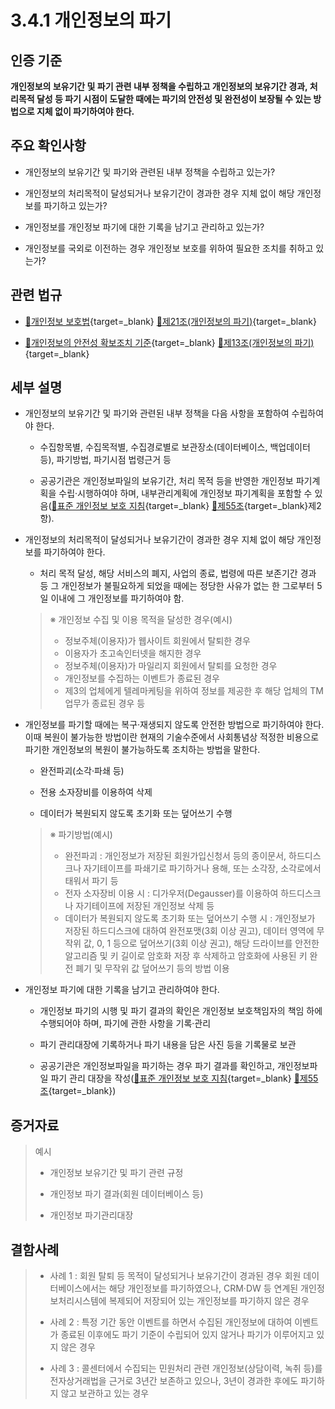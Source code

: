 # 3.4.1 개인정보의 파기

## 인증 기준

**개인정보의 보유기간 및 파기 관련 내부 정책을 수립하고 개인정보의 보유기간 경과, 처리목적 달성 등 파기 시점이 도달한 때에는 파기의 안전성 및 완전성이 보장될 수 있는 방법으로 지체 없이 파기하여야 한다.**

## 주요 확인사항

- 개인정보의 보유기간 및 파기와 관련된 내부 정책을 수립하고 있는가?

- 개인정보의 처리목적이 달성되거나 보유기간이 경과한 경우 지체 없이 해당 개인정보를 파기하고 있는가?

- 개인정보를 개인정보 파기에 대한 기록을 남기고 관리하고 있는가?

- 개인정보를 국외로 이전하는 경우 개인정보 보호를 위하여 필요한 조치를 취하고 있는가?

## 관련 법규

- [🔗개인정보 보호법][개인정보 보호법 제21조]{target=_blank} [🔗제21조(개인정보의 파기)][개인정보 보호법 제21조 부분]{target=_blank}

- [🔗개인정보의 안전성 확보조치 기준][개인정보의 안전성 확보조치 기준 제13조]{target=_blank} [🔗제13조(개인정보의 파기)][개인정보의 안전성 확보조치 기준 제13조]{target=_blank}

## 세부 설명

- 개인정보의 보유기간 및 파기와 관련된 내부 정책을 다음 사항을 포함하여 수립하여야 한다.

    - 수집항목별, 수집목적별, 수집경로별로 보관장소(데이터베이스, 백업데이터 등), 파기방법, 파기시점 법령근거 등

    - 공공기관은 개인정보파일의 보유기간, 처리 목적 등을 반영한 개인정보 파기계획을 수립·시행하여야 하며, 내부관리계획에 개인정보 파기계획을 포함할 수 있음([🔗표준 개인정보 보호 지침](https://www.law.go.kr/행정규칙/표준개인정보보호지침/(2011-45,20110930)/제55조 "새 창에서 열기"){target=_blank} [🔗제55조](https://www.law.go.kr/행정규칙/표준개인정보보호지침/제55조 "새 창에서 열기"){target=_blank}제2항).

- 개인정보의 처리목적이 달성되거나 보유기간이 경과한 경우 지체 없이 해당 개인정보를 파기하여야 한다.

    - 처리 목적 달성, 해당 서비스의 폐지, 사업의 종료, 법령에 따른 보존기간 경과 등 그 개인정보가 불필요하게 되었을 때에는 정당한 사유가 없는 한 그로부터 5일 이내에 그 개인정보를 파기하여야 함.
    >
    > ※ 개인정보 수집 및 이용 목적을 달성한 경우(예시)
    >
    > - 정보주체(이용자)가 웹사이트 회원에서 탈퇴한 경우
    > - 이용자가 초고속인터넷을 해지한 경우
    > - 정보주체(이용자)가 마일리지 회원에서 탈퇴를 요청한 경우
    > - 개인정보를 수집하는 이벤트가 종료된 경우
    > - 제3의 업체에게 텔레마케팅을 위하여 정보를 제공한 후 해당 업체의 TM업무가 종료된 경우 등

- 개인정보를 파기할 때에는 복구·재생되지 않도록 안전한 방법으로 파기하여야 한다. 이때 복원이 불가능한 방법이란 현재의 기술수준에서 사회통념상 적정한 비용으로 파기한 개인정보의 복원이 불가능하도록 조치하는 방법을 말한다.

    - 완전파괴(소각·파쇄 등)

    - 전용 소자장비를 이용하여 삭제

    - 데이터가 복원되지 않도록 초기화 또는 덮어쓰기 수행
    >
    > ※ 파기방법(예시)
    >
    > - 완전파괴 : 개인정보가 저장된 회원가입신청서 등의 종이문서, 하드디스크나 자기테이프를 파쇄기로 파기하거나 용해, 또는 소각장, 소각로에서 태워서 파기 등
    > - 전자 소자장비 이용 시 : 디가우저(Degausser)를 이용하여 하드디스크나 자기테이프에 저장된 개인정보 삭제 등
    > - 데이터가 복원되지 않도록 초기화 또는 덮어쓰기 수행 시 : 개인정보가 저장된 하드디스크에 대하여 완전포맷(3회 이상 권고), 데이터 영역에 무작위 값, 0, 1 등으로 덮어쓰기(3회 이상 권고), 해당 드라이브를 안전한 알고리즘 및 키 길이로 암호화 저장 후 삭제하고 암호화에 사용된 키 완전 폐기 및 무작위 값 덮어쓰기 등의 방법 이용

- 개인정보 파기에 대한 기록을 남기고 관리하여야 한다.

    - 개인정보 파기의 시행 및 파기 결과의 확인은 개인정보 보호책임자의 책임 하에 수행되어야 하며, 파기에 관한 사항을 기록·관리

    - 파기 관리대장에 기록하거나 파기 내용을 담은 사진 등을 기록물로 보관

    - 공공기관은 개인정보파일을 파기하는 경우 파기 결과를 확인하고, 개인정보파일 파기 관리 대장을 작성([🔗표준 개인정보 보호 지침](https://www.law.go.kr/행정규칙/표준개인정보보호지침/(2011-45,20110930)/제55조 "새 창에서 열기"){target=_blank} [🔗제55조](https://www.law.go.kr/행정규칙/표준개인정보보호지침/제55조 "새 창에서 열기"){target=_blank})

## 증거자료

> 예시
>
> - 개인정보 보유기간 및 파기 관련 규정
>
> - 개인정보 파기 결과(회원 데이터베이스 등)
>
> - 개인정보 파기관리대장

## 결함사례

> - 사례 1 : 회원 탈퇴 등 목적이 달성되거나 보유기간이 경과된 경우 회원 데이터베이스에서는 해당 개인정보를 파기하였으나, CRM·DW 등 연계된 개인정보처리시스템에 복제되어 저장되어 있는 개인정보를 파기하지 않은 경우
>
> - 사례 2 : 특정 기간 동안 이벤트를 하면서 수집된 개인정보에 대하여 이벤트가 종료된 이후에도 파기 기준이 수립되어 있지 않거나 파기가 이루어지고 있지 않은 경우
>
> - 사례 3 : 콜센터에서 수집되는 민원처리 관련 개인정보(상담이력, 녹취 등)를 전자상거래법을 근거로 3년간 보존하고 있으나, 3년이 경과한 후에도 파기하지 않고 보관하고 있는 경우

[개인정보 보호법 제21조]: https://www.law.go.kr/법령/개인정보보호법/(20200805,16930,20200204)/제21조 "개인정보 보호법 제21조"
[개인정보 보호법 제21조 부분]: https://www.law.go.kr/법령/개인정보보호법/제29조 "개인정보 보호법 제21조 부분"

[개인정보의 안전성 확보조치 기준 제13조]: https://www.law.go.kr/행정규칙/(개인정보보호위원회)개인정보의안전성확보조치기준/(2021-2,20210915)/제13조 "개인정보의 안전성 확보조치 기준 제13조"
